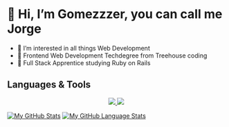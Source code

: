 <h1>👋 Hi, I’m Gomezzzer, you can call me Jorge</h1>
  <ul>
   <li>👀 I’m interested in all things Web Development</li>
   <li> 🌱 Frontend Web Development Techdegree from Treehouse coding</li> 
   <li>💎 Full Stack Apprentice studying Ruby on Rails</li>
  </ul>
  
 <h2>Languages & Tools</h2>
 <p align="center">
  <a href="https://skillicons.dev">
    <img src="https://skillicons.dev/icons?i=js,html,css,)](https://skillicons.dev" />
  </a>
  <a href="https://skillicons.dev">
    <img src="https://skillicons.dev/icons?i=ruby,rails,github&perline=3" />
  </a>
 </p>
 

[![My GitHub Stats](https://github-readme-stats.vercel.app/api/?username=gomezzzer&count_private=true&theme=tokyonight&showicons=true)]() 
[![My GitHub Language Stats](https://github-readme-stats.vercel.app/api/top-langs/?username=gomezzzer&langs_count=5&theme=tokyonight)]()

<!---
Gomezzzer/Gomezzzer is a ✨ special ✨ repository because its `README.md` (this file) appears on your GitHub profile.
You can click the Preview link to take a look at your changes.
--->
